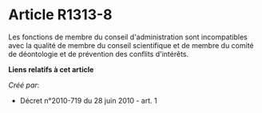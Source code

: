 # Article R1313-8

Les fonctions de membre du conseil d'administration sont incompatibles avec la qualité de membre du conseil scientifique et
de membre du comité de déontologie et de prévention des conflits d'intérêts.

**Liens relatifs à cet article**

_Créé par_:

  - Décret n°2010-719 du 28 juin 2010 - art. 1
